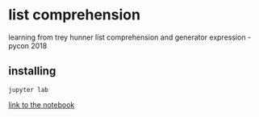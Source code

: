 # list comprehension 
learning from trey hunner list comprehension and generator expression - pycon 2018 

## installing 
`jupyter lab`    

[link to the notebook](Untitled.ipynb)
